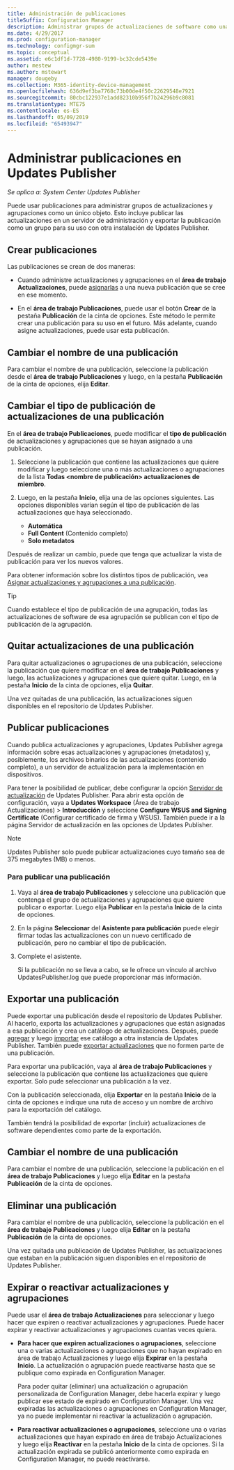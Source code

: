 ```yaml
---
title: Administración de publicaciones
titleSuffix: Configuration Manager
description: Administrar grupos de actualizaciones de software como una publicación con System Center Updates Publisher
ms.date: 4/29/2017
ms.prod: configuration-manager
ms.technology: configmgr-sum
ms.topic: conceptual
ms.assetid: e6c1df1d-7728-4980-9199-bc32cde5439e
author: mestew
ms.author: mstewart
manager: dougeby
ms.collection: M365-identity-device-management
ms.openlocfilehash: 636d9ef3ba7768c73b00de4f50c22629548e7921
ms.sourcegitcommit: 80cbc122937e1add82310b956f7b24296b9c8081
ms.translationtype: MTE75
ms.contentlocale: es-ES
ms.lasthandoff: 05/09/2019
ms.locfileid: "65493947"
---
```

# <a name="manage-publications-in-updates-publisher"></a>Administrar publicaciones en Updates Publisher

*Se aplica a: System Center Updates Publisher*

Puede usar publicaciones para administrar grupos de actualizaciones y agrupaciones como un único objeto. Esto incluye publicar las actualizaciones en un servidor de administración y exportar la publicación como un grupo para su uso con otra instalación de Updates Publisher.

## <a name="create-publications"></a>Crear publicaciones
Las publicaciones se crean de dos maneras:

-   Cuando administre actualizaciones y agrupaciones en el **área de trabajo Actualizaciones**, puede [asignarlas](/sccm/sum/tools/manage-updates-with-updates-publisher#assign-updates-and-bundles-to-a-publication) a una nueva publicación que se cree en ese momento.

-   En el **área de trabajo Publicaciones**, puede usar el botón **Crear** de la pestaña **Publicación** de la cinta de opciones. Este método le permite crear una publicación para su uso en el futuro. Más adelante, cuando asigne actualizaciones, puede usar esta publicación.

## <a name="rename-a-publication"></a>Cambiar el nombre de una publicación
Para cambiar el nombre de una publicación, seleccione la publicación desde el **área de trabajo Publicaciones** y luego, en la pestaña **Publicación** de la cinta de opciones, elija **Editar**.

## <a name="change-the-publication-type-of-updates-in-a-publication"></a>Cambiar el tipo de publicación de actualizaciones de una publicación
En el **área de trabajo Publicaciones**, puede modificar el **tipo de publicación** de actualizaciones y agrupaciones que se hayan asignado a una publicación.

1. Seleccione la publicación que contiene las actualizaciones que quiere modificar y luego seleccione una o más actualizaciones o agrupaciones de la lista **Todas &lt;nombre de publicación> actualizaciones de miembro**.

2. Luego, en la pestaña **Inicio**, elija una de las opciones siguientes. Las opciones disponibles varían según el tipo de publicación de las actualizaciones que haya seleccionado.

   -   **Automática**
   -   **Full Content** (Contenido completo)
   -   **Solo metadatos**

Después de realizar un cambio, puede que tenga que actualizar la vista de publicación para ver los nuevos valores.

Para obtener información sobre los distintos tipos de publicación, vea [Asignar actualizaciones y agrupaciones a una publicación](/sccm/sum/tools/manage-updates-with-updates-publisher#assign-updates-and-bundles-to-a-publication).

> [!TIP]    
> Cuando establece el tipo de publicación de una agrupación, todas las actualizaciones de software de esa agrupación se publican con el tipo de publicación de la agrupación.

## <a name="remove-updates-from-a-publication"></a>Quitar actualizaciones de una publicación
Para quitar actualizaciones o agrupaciones de una publicación, seleccione la publicación que quiere modificar en el **área de trabajo Publicaciones** y luego, las actualizaciones y agrupaciones que quiere quitar. Luego, en la pestaña **Inicio** de la cinta de opciones, elija **Quitar**.

Una vez quitadas de una publicación, las actualizaciones siguen disponibles en el repositorio de Updates Publisher.

## <a name="publish-publications"></a>Publicar publicaciones
Cuando publica actualizaciones y agrupaciones, Updates Publisher agrega información sobre esas actualizaciones y agrupaciones (metadatos) y, posiblemente, los archivos binarios de las actualizaciones (contenido completo), a un servidor de actualización para la implementación en dispositivos.

Para tener la posibilidad de publicar, debe configurar la opción [Servidor de actualización](/sccm/sum/tools/updates-publisher-options#update-server) de Updates Publisher. Para abrir esta opción de configuración, vaya a **Updates Workspace** (Área de trabajo Actualizaciones) &gt; **Introducción** y seleccione **Configure WSUS and Signing Certificate** (Configurar certificado de firma y WSUS). También puede ir a la página Servidor de actualización en las opciones de Updates Publisher.

> [!NOTE]   
> Updates Publisher solo puede publicar actualizaciones cuyo tamaño sea de 375 megabytes (MB) o menos.

### <a name="to-publish-a-publication"></a>Para publicar una publicación

1. Vaya al **área de trabajo Publicaciones** y seleccione una publicación que contenga el grupo de actualizaciones y agrupaciones que quiere publicar o exportar. Luego elija **Publicar** en la pestaña **Inicio** de la cinta de opciones.

2. En la página **Seleccionar** del **Asistente para publicación** puede elegir firmar todas las actualizaciones con un nuevo certificado de publicación, pero no cambiar el tipo de publicación.

3. Complete el asistente.

   Si la publicación no se lleva a cabo, se le ofrece un vínculo al archivo UpdatesPublisher.log que puede proporcionar más información.

## <a name="export-a-publication"></a>Exportar una publicación
Puede exportar una publicación desde el repositorio de Updates Publisher. Al hacerlo, exporta las actualizaciones y agrupaciones que están asignadas a esa publicación y crea un catálogo de actualizaciones. Después, puede [agregar](/sccm/sum/tools/updates-publisher-catalogs#add-software-update-catalogs) y luego [importar](/sccm/sum/tools/updates-publisher-catalogs#mport-updates) ese catálogo a otra instancia de Updates Publisher. También puede [exportar actualizaciones](/sccm/sum/tools/manage-updates-with-updates-publisher#export-updates) que no formen parte de una publicación.

Para exportar una publicación, vaya al **área de trabajo Publicaciones** y seleccione la publicación que contiene las actualizaciones que quiere exportar. Solo pude seleccionar una publicación a la vez.

Con la publicación seleccionada, elija **Exportar** en la pestaña **Inicio** de la cinta de opciones e indique una ruta de acceso y un nombre de archivo para la exportación del catálogo.

También tendrá la posibilidad de exportar (incluir) actualizaciones de software dependientes como parte de la exportación.

## <a name="rename-a-publication"></a>Cambiar el nombre de una publicación
Para cambiar el nombre de una publicación, seleccione la publicación en el **área de trabajo Publicaciones** y luego elija **Editar** en la pestaña **Publicación** de la cinta de opciones.

## <a name="delete-a-publication"></a>Eliminar una publicación
Para cambiar el nombre de una publicación, seleccione la publicación en el **área de trabajo Publicaciones** y luego elija **Editar** en la pestaña **Publicación** de la cinta de opciones.

Una vez quitada una publicación de Updates Publisher, las actualizaciones que estaban en la publicación siguen disponibles en el repositorio de Updates Publisher.

## <a name="expire-or-reactivate-updates-and-bundles"></a>Expirar o reactivar actualizaciones y agrupaciones
Puede usar el **área de trabajo Actualizaciones** para seleccionar y luego hacer que expiren o reactivar actualizaciones y agrupaciones. Puede hacer expirar y reactivar actualizaciones y agrupaciones cuantas veces quiera.

-   **Para hacer que expiren actualizaciones o agrupaciones**, seleccione una o varias actualizaciones o agrupaciones que no hayan expirado en área de trabajo Actualizaciones y luego elija **Expirar** en la pestaña **Inicio**. La actualización o agrupación puede reactivarse hasta que se publique como expirada en Configuration Manager.

    Para poder quitar (eliminar) una actualización o agrupación personalizada de Configuration Manager, debe hacerla expirar y luego publicar ese estado de expirado en Configuration Manager. Una vez expiradas las actualizaciones o agrupaciones en Configuration Manager, ya no puede implementar ni reactivar la actualización o agrupación.

-   **Para reactivar actualizaciones o agrupaciones**, seleccione una o varias actualizaciones que hayan expirado en área de trabajo Actualizaciones y luego elija **Reactivar** en la pestaña **Inicio** de la cinta de opciones. Si la actualización expirada se publicó anteriormente como expirada en Configuration Manager, no puede reactivarse.
